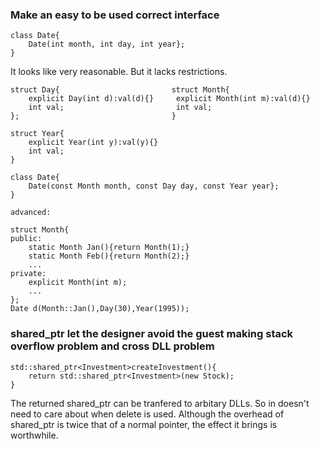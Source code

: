 ### Make an easy to be used correct interface
```
class Date{
	Date(int month, int day, int year};
}
```
It looks like very reasonable. But it lacks restrictions.

```
struct Day{							struct Month{ 					
	explicit Day(int d):val(d){}     explicit Month(int m):val(d){}
	int val;						 int val;	
};                                  }
	
struct Year{
	explicit Year(int y):val(y){}
	int val;
}

class Date{
	Date(const Month month, const Day day, const Year year};
}
	
advanced:

struct Month{
public:
	static Month Jan(){return Month(1);}
	static Month Feb(){return Month(2);}
	...
private:
	explicit Month(int m);
	...
};
Date d(Month::Jan(),Day(30),Year(1995));
```

### shared_ptr let the designer avoid the guest making stack overflow problem and cross DLL problem
```
std::shared_ptr<Investment>createInvestment(){
	return std::shared_ptr<Investment>(new Stock);
}
```
The returned shared_ptr can be tranfered to arbitary DLLs. So in doesn't need to care about when delete is used.
Although the overhead of shared_ptr is twice that of a normal pointer, the effect it brings is worthwhile.